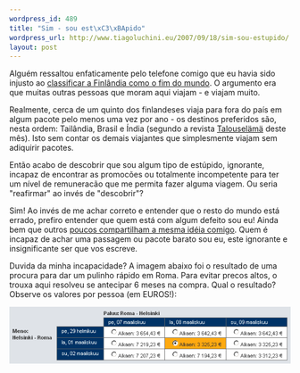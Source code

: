 ```yaml
--- 
wordpress_id: 489
title: "Sim - sou est\xC3\xBApido"
wordpress_url: http://www.tiagoluchini.eu/2007/09/18/sim-sou-estupido/
layout: post
---
```

Alguém ressaltou enfaticamente pelo telefone comigo que eu havia sido injusto ao [classificar a Finlândia como o fim do mundo](/2007/08/30/fin-do-mundo/). O argumento era que muitas outras pessoas que moram aqui viajam - e viajam muito.

Realmente, cerca de um quinto dos finlandeses viaja para fora do país em algum pacote pelo menos uma vez por ano - os destinos preferidos são, nesta ordem: Tailândia, Brasil e Índia (segundo a revista [Talouselämä](http://www.talouselama.fi/) deste mês). Isto sem contar os demais viajantes que simplesmente viajam sem adiquirir pacotes.

Então acabo de descobrir que sou algum tipo de estúpido, ignorante, incapaz de encontrar as promocões ou totalmente incompetente para ter um nível de remuneracão que me permita fazer alguma viagem. Ou seria "reafirmar" ao invés de "descobrir"?

Sim! Ao invés de me achar correto e entender que o resto do mundo está errado, prefiro entender que quem está com algum defeito sou eu! Ainda bem que outros [poucos compartilham a mesma idéia comigo](http://dilbertblog.typepad.com/the_dilbert_blog/2007/09/gifted-or-defec.html). Quem é incapaz de achar uma passagem ou pacote barato sou eu, este ignorante e insignificante ser que vos escreve.

Duvida da minha incapacidade? A imagem abaixo foi o resultado de uma procura para dar um pulinho rápido em Roma. Para evitar precos altos, o trouxa aqui resolveu se antecipar 6 meses na compra. Qual o resultado? Observe os valores por pessoa (em EUROS!):

![Assalto](/wp-content/uploads/2007/09/assalto.png)

